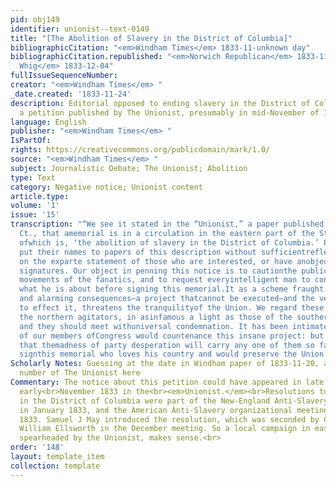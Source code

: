 ```yaml
---
pid: obj149
identifier: unionist--text-0149
title: "[The Abolition of Slavery in the District of Columbia]"
bibliographicCitation: "<em>Windham Times</em> 1833-11-unknown day"
bibliographicCitation.republished: "<em>Norwich Republican</em> 1833-11-27; <em>Hampden
  Whig</em> 1833-12-04"
fullIssueSequenceNumber: 
creator: "<em>Windham Times</em> "
_date.created: '1833-11-24'
description: Editorial opposed to ending slavery in the District of Columbia; references
  a petition published by The Unionist, presumably in mid-November of 1833.
language: English
publisher: "<em>Windham Times</em> "
IsPartOf: 
rights: https://creativecommons.org/publicdomain/mark/1.0/
source: "<em>Windham Times</em> "
subject: Journalistic Debate; The Unionist; Abolition
type: Text
category: Negative notice; Unionist content
article.type: 
volume: '1'
issue: '15'
transcription: "“We see it stated in the “Unionist,” a paper published at Brooklyn,
  Ct., that amemorial is in a circulation in the eastern part of the State, the object
  ofwhich is, ‘the abolition of slavery in the District of Columbia.’ Personsfrequently
  put their names to papers of this description without sufficientreflection, and
  on the exparte statement of those who are interested, or have anobject in procuring
  signatures. Our object in penning this notice is to cautionthe public against the
  movements of the fanatics, and to request everyintelligent man to consider well
  what he is about before signing this memorial.It as a scheme fraught with dangerous
  and alarming consequences—a project thatcannot be executed—and the very attempt
  to effect it, threatens the tranquilityof the Union. We regard these movements of
  the northern agitators, in asinfamous a light as those of the southern nullifiers,
  and they should meet withuniversal condemnation. It has been intimated that some
  of our members ofCongress would countenance this insane project: but we do not believe
  that themadness of party desperation will carry any one of them so far. Let no man
  signthis memorial who loves his country and would preserve the Union.”"
Scholarly Notes: Guessing at the date in Windham paper of 1833-11-20, and the issue
  number of The Unionist here
Commentary: The notice about this petition could have appeared in late October or
  early<br>November 1833 in the<br><em>Unionist.</em><br>Resolutions to end slavery
  in the District of Columbia were part of the New-England Anti-Slavery<br>meeting
  in January 1833, and the American Anti-Slavery organizational meeting in<br>December
  1833. Samuel J May introduced the resolution, which was seconded by Crandall lawyer
  William Ellsworth in the December meeting. So a local campaign in eastern Connecticut,
  spearheaded by the Unionist, makes sense.<br>
order: '148'
layout: template_item
collection: template
---
```


